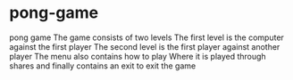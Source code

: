 # pong-game
pong game The game consists of two levels
The first level is the computer against the first player 
The second level is the first player against another player
The menu also contains how to play Where it is played through shares
and finally contains an exit to exit the game
